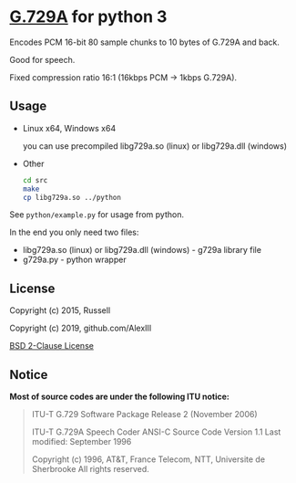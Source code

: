 # [G.729А](https://en.wikipedia.org/wiki/G.729#G.729_Annex_A) for python 3

Encodes PCM 16-bit 80 sample chunks to 10 bytes of G.729А and back.

Good for speech.

Fixed compression ratio 16:1 (16kbps PCM -> 1kbps G.729A).

## Usage

- Linux x64, Windows x64

  you can use precompiled libg729a.so (linux) or libg729a.dll (windows)

- Other

  ```bash
  cd src
  make
  cp libg729a.so ../python
  ```

See `python/example.py` for usage from python.

In the end you only need two files: 

- libg729a.so (linux) or libg729a.dll (windows) - g729a library file
- g729a.py - python wrapper

## License

Copyright (c) 2015, Russell

Copyright (c) 2019, github.com/AlexIII

[BSD 2-Clause License](LICENSE)

## Notice

**Most of source codes are under the following ITU notice:**

> ITU-T G.729 Software Package Release 2 (November 2006)
> 
> ITU-T G.729A Speech Coder    ANSI-C Source Code
> Version 1.1    Last modified: September 1996
> 
> Copyright (c) 1996,
> AT&T, France Telecom, NTT, Universite de Sherbrooke
> All rights reserved.
